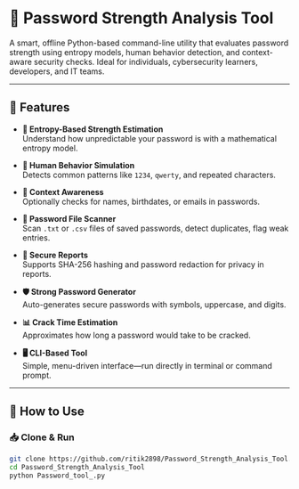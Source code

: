 # 🔐 Password Strength Analysis Tool

A smart, offline Python-based command-line utility that evaluates password strength using entropy models, human behavior detection, and context-aware security checks. Ideal for individuals, cybersecurity learners, developers, and IT teams.

---

## 🚀 Features

- **🔢 Entropy-Based Strength Estimation**  
  Understand how unpredictable your password is with a mathematical entropy model.

- **🧠 Human Behavior Simulation**  
  Detects common patterns like `1234`, `qwerty`, and repeated characters.

- **👤 Context Awareness**  
  Optionally checks for names, birthdates, or emails in passwords.

- **📁 Password File Scanner**  
  Scan `.txt` or `.csv` files of saved passwords, detect duplicates, flag weak entries.

- **🔐 Secure Reports**  
  Supports SHA-256 hashing and password redaction for privacy in reports.

- **🛡️ Strong Password Generator**  
  Auto-generates secure passwords with symbols, uppercase, and digits.

- **📊 Crack Time Estimation**  
  Approximates how long a password would take to be cracked.

- **🖥️ CLI-Based Tool**  
  Simple, menu-driven interface—run directly in terminal or command prompt.

---

## 🧭 How to Use

### 📥 Clone & Run

```bash
git clone https://github.com/ritik2898/Password_Strength_Analysis_Tool.git
cd Password_Strength_Analysis_Tool
python Password_tool_.py
